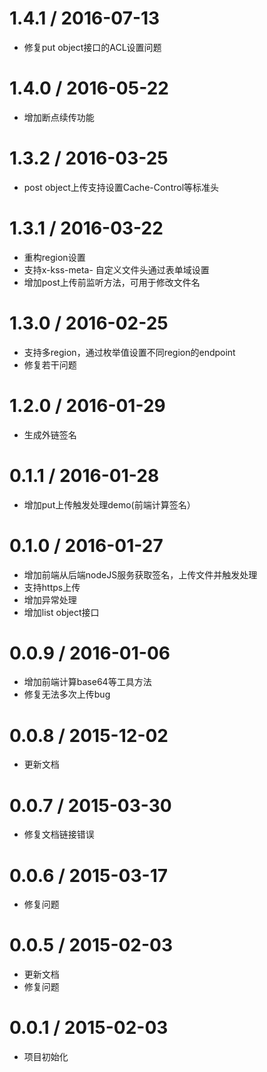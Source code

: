 1.4.1 / 2016-07-13
==================

 * 修复put object接口的ACL设置问题

1.4.0 / 2016-05-22
==================

 * 增加断点续传功能


1.3.2 / 2016-03-25
==================

  * post object上传支持设置Cache-Control等标准头


1.3.1 / 2016-03-22
==================

  * 重构region设置
  * 支持x-kss-meta- 自定义文件头通过表单域设置
  * 增加post上传前监听方法，可用于修改文件名

1.3.0 / 2016-02-25
==================

  * 支持多region，通过枚举值设置不同region的endpoint
  * 修复若干问题

1.2.0 / 2016-01-29
==================

  * 生成外链签名

0.1.1 / 2016-01-28
==================

  * 增加put上传触发处理demo(前端计算签名）


0.1.0 / 2016-01-27
==================

  * 增加前端从后端nodeJS服务获取签名，上传文件并触发处理
  * 支持https上传
  * 增加异常处理
  * 增加list object接口

0.0.9 / 2016-01-06
==================

   * 增加前端计算base64等工具方法
   * 修复无法多次上传bug


0.0.8 / 2015-12-02
==================

   * 更新文档


0.0.7 / 2015-03-30
==================

  * 修复文档链接错误


0.0.6 / 2015-03-17
==================

* 修复问题

0.0.5 / 2015-02-03
==================

* 更新文档
* 修复问题

0.0.1 / 2015-02-03
==================

* 项目初始化
